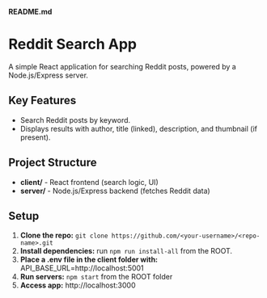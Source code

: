 **README.md**

# Reddit Search App

A simple React application for searching Reddit posts, powered by a Node.js/Express server.

## Key Features

* Search Reddit posts by keyword.
* Displays results with author, title (linked), description, and thumbnail (if present).

## Project Structure

* **client/** - React frontend (search logic, UI)
* **server/** - Node.js/Express backend (fetches Reddit data)

## Setup

1. **Clone the repo:** `git clone https://github.com/<your-username>/<repo-name>.git`
2. **Install dependencies:** run `npm run install-all` from the ROOT.
2. **Place a .env file in the client folder with:** API_BASE_URL=http://localhost:5001
3. **Run servers:** `npm start` from the ROOT folder
4. **Access app:** http://localhost:3000
